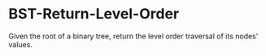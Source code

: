 # BST-Return-Level-Order
Given the root of a binary tree, return the level order traversal of its nodes' values.
